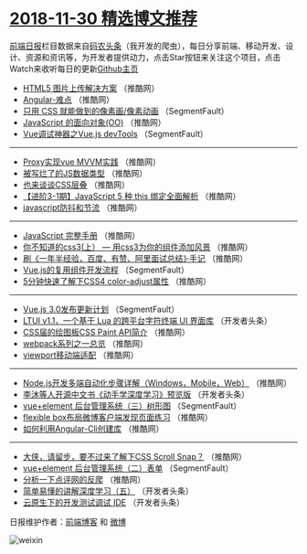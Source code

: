 # [2018-11-30 精选博文推荐](http://hao.caibaojian.com/date/2018/11/30)

[前端日报](http://caibaojian.com/c/news)栏目数据来自[码农头条](http://hao.caibaojian.com/)（我开发的爬虫），每日分享前端、移动开发、设计、资源和资讯等，为开发者提供动力，点击Star按钮来关注这个项目，点击Watch来收听每日的更新[Github主页](https://github.com/kujian/frontendDaily)
* [HTML5 图片上传解决方案](http://hao.caibaojian.com/93197.html) （推酷网）
* [Angular-难点](http://hao.caibaojian.com/93208.html) （推酷网）
* [只用 CSS 就能做到的像素画/像素动画](http://hao.caibaojian.com/93136.html) （SegmentFault）
* [JavaScript 的面向对象(OO)](http://hao.caibaojian.com/93202.html) （推酷网）
* [Vue调试神器之Vue.js devTools](http://hao.caibaojian.com/93140.html) （SegmentFault）

***
* [Proxy实现vue MVVM实践](http://hao.caibaojian.com/93193.html) （推酷网）
* [被写烂了的JS数据类型](http://hao.caibaojian.com/93195.html) （推酷网）
* [也来谈谈CSS层叠](http://hao.caibaojian.com/93261.html) （推酷网）
* [【进阶3-1期】JavaScript 5 种 this 绑定全面解析](http://hao.caibaojian.com/93206.html) （推酷网）
* [javascript防抖和节流](http://hao.caibaojian.com/93188.html) （推酷网）

***
* [JavaScript 完整手册](http://hao.caibaojian.com/93199.html) （推酷网）
* [你不知道的css3(上） &#8212; 用css3为你的组件添加风景](http://hao.caibaojian.com/93244.html) （推酷网）
* [刷《一年半经验，百度、有赞、阿里面试总结》·手记](http://hao.caibaojian.com/93245.html) （推酷网）
* [Vue.js的复用组件开发流程](http://hao.caibaojian.com/93138.html) （SegmentFault）
* [5分钟快速了解下CSS4 color-adjust属性](http://hao.caibaojian.com/93256.html) （推酷网）

***
* [Vue.js 3.0发布更新计划](http://hao.caibaojian.com/93139.html) （SegmentFault）
* [LTUI v1.1，一个基于 Lua 的跨平台字符终端 UI 界面库](http://hao.caibaojian.com/93162.html) （开发者头条）
* [CSS届的绘图板CSS Paint API简介](http://hao.caibaojian.com/93259.html) （推酷网）
* [webpack系列之一总览](http://hao.caibaojian.com/93204.html) （推酷网）
* [viewport移动端适配](http://hao.caibaojian.com/93260.html) （推酷网）

***
* [Node.js开发多端自动化步骤详解（Windows，Mobile，Web）](http://hao.caibaojian.com/93205.html) （推酷网）
* [李沐等人开源中文书《动手学深度学习》预览版](http://hao.caibaojian.com/93165.html) （开发者头条）
* [vue+element 后台管理系统（三）树形图](http://hao.caibaojian.com/93144.html) （SegmentFault）
* [flexible box布局微博客户端发现页面练习](http://hao.caibaojian.com/93262.html) （推酷网）
* [如何利用Angular-Cli创建库](http://hao.caibaojian.com/93207.html) （推酷网）

***
* [大侠，请留步，要不过来了解下CSS Scroll Snap？](http://hao.caibaojian.com/93252.html) （推酷网）
* [vue+element 后台管理系统（二）表单](http://hao.caibaojian.com/93145.html) （SegmentFault）
* [分析一下点评网的反爬](http://hao.caibaojian.com/93263.html) （推酷网）
* [简单易懂的讲解深度学习（五）](http://hao.caibaojian.com/93156.html) （开发者头条）
* [云原生下的开发测试调试 IDE](http://hao.caibaojian.com/93167.html) （开发者头条）

日报维护作者：[前端博客](http://caibaojian.com/) 和 [微博](http://caibaojian.com/go/weibo)

![weixin](https://user-images.githubusercontent.com/3055447/38468989-651132ac-3b80-11e8-8e6b-15122322a9d7.png)
